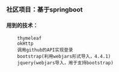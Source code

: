 ### 社区项目：基于springboot
#### 用到的技术：
```
    thymeleaf 
    okHttp
    调用github的API实现登录
    bootstrap(利用webjars形式导入，4.4.1)
    jquery(webjars导入，用于支持bootstrap)
```
